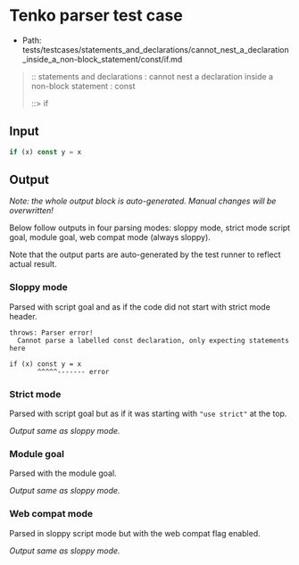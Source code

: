 # Tenko parser test case

- Path: tests/testcases/statements_and_declarations/cannot_nest_a_declaration_inside_a_non-block_statement/const/if.md

> :: statements and declarations : cannot nest a declaration inside a non-block statement : const
>
> ::> if

## Input


`````js
if (x) const y = x
`````

## Output

_Note: the whole output block is auto-generated. Manual changes will be overwritten!_

Below follow outputs in four parsing modes: sloppy mode, strict mode script goal, module goal, web compat mode (always sloppy).

Note that the output parts are auto-generated by the test runner to reflect actual result.

### Sloppy mode

Parsed with script goal and as if the code did not start with strict mode header.

`````
throws: Parser error!
  Cannot parse a labelled const declaration, only expecting statements here

if (x) const y = x
       ^^^^^------- error
`````

### Strict mode

Parsed with script goal but as if it was starting with `"use strict"` at the top.

_Output same as sloppy mode._

### Module goal

Parsed with the module goal.

_Output same as sloppy mode._

### Web compat mode

Parsed in sloppy script mode but with the web compat flag enabled.

_Output same as sloppy mode._
